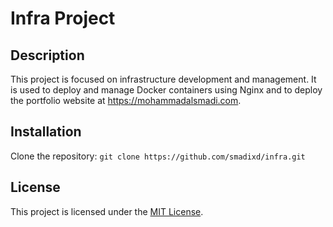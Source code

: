 # Infra Project

## Description

This project is focused on infrastructure development and management. It is used to deploy and manage Docker containers using Nginx and to deploy the portfolio website at https://mohammadalsmadi.com.

## Installation

Clone the repository: `git clone https://github.com/smadixd/infra.git`

## License

This project is licensed under the [MIT License](./LICENSE).
